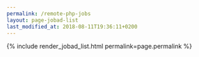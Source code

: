 ```yaml
---
permalink: /remote-php-jobs
layout: page-jobad-list
last_modified_at: 2018-08-11T19:36:11+0200
---
```

{% include render_jobad_list.html permalink=page.permalink %}
